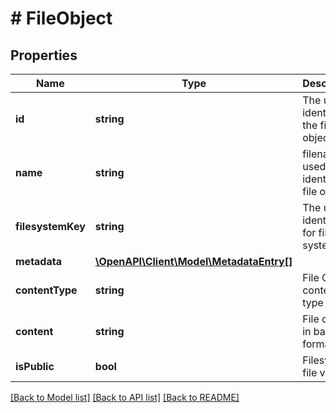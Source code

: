 # # FileObject

## Properties

Name | Type | Description | Notes
------------ | ------------- | ------------- | -------------
**id** | **string** | The unique identifier of the file object. | 
**name** | **string** | filename used to identify the file object | [optional] 
**filesystemKey** | **string** | The unique identifier for file system. | [optional] 
**metadata** | [**\OpenAPI\Client\Model\MetadataEntry[]**](MetadataEntry.md) |  | [optional] 
**contentType** | **string** | File Object content type | [optional] 
**content** | **string** | File content in base64 format | 
**isPublic** | **bool** | Filesystem file visibility | [optional] 

[[Back to Model list]](../../README.md#documentation-for-models) [[Back to API list]](../../README.md#documentation-for-api-endpoints) [[Back to README]](../../README.md)


